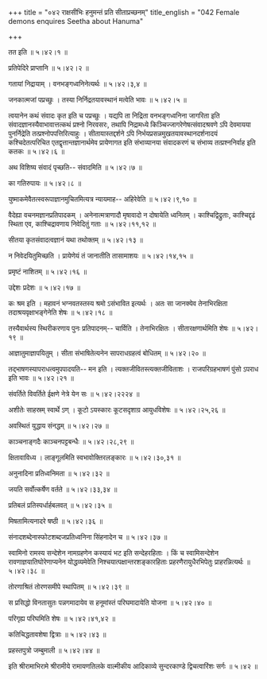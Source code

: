 +++
title = "०४२ राक्षसीभिः हनुमन्तं प्रति सीताप्रच्छनम्"
title_english = "042 Female demons enquires Seetha about Hanuma"

+++


तत इति  ॥  ५।४२।१  ॥   

  

प्रतिपेदिरे प्राप्तानि  ॥  ५।४२।२  ॥   

  

गतायां निद्रायाम् । वनभङ्गध्वनिनेत्यर्थः  ॥  ५।४२।३,४  ॥   

  

जनकात्मजां पप्रच्छुः । तस्या निर्निद्रतयावस्थानं मत्वेति भावः  ॥  ५।४२।५
 ॥   

  

त्वयानेन कथं संवादः कृत इति च पप्रच्छुः । यद्यपि ता निद्रिता
वनभङ्गध्वनिना जागरिता इति संवादज्ञानस्यैवाभावात्तत्कथं प्रश्नो निरवसरः,
तथापि निद्रामध्ये किञ्चिज्जागरेणेषत्संवादश्रवणे ऽपि देवमायया
पुनर्निद्रेति तत्प्रश्नोपपत्तिरित्याहुः । सीतायास्तद्दर्शने ऽपि
निर्भयप्रसन्नमुखतयावस्थानदर्शनादयं कश्चिदेतत्परिचित
एतद्वृत्तान्तज्ञानार्थमेव प्रायेणागत इति संभाव्यानया संवादकरणं च संभाव्य
तत्प्रश्ननिर्वाह इति कतकः  ॥  ५।४२।६  ॥   

  

अथ विशिष्य संवादं पृच्छति-- संवादमिति  ॥  ५।४२।७  ॥   

  

का गतिरुपायः  ॥  ५।४२।८  ॥   

  

युष्माकमेवैतत्स्वरूपाज्ञानमुचितमित्यत्र न्यायमाह-- अहिरेवेति  ॥ 
५।४२।९,१० ॥   

  

वैदेह्या वचनमज्ञानप्रतिपादकम् । अनेनात्मत्राणादौ मृषावादो न दोषायेति
ध्वनितम् । काश्चिद्विद्रुताः, काश्चिद्दृढं स्थिता एव, काश्चिद्रावणाय
निवेदितुं गताः  ॥  ५।४२।११,१२  ॥   

  

सीतया कृतसंवादत्वज्ञानं यथा तथोक्तम्  ॥  ५।४२।१३  ॥   

  

न निवेदयितुमिच्छति । प्रायेणेयं तं जानातीति तासामाशयः  ॥  ५।४२।१४,१५ ॥   

  

प्रमृष्टं नाशितम्  ॥  ५।४२।१६  ॥   

  

उद्देशः प्रदेशः  ॥  ५।४२।१७  ॥   

  

कः श्रम इति । महावनं भग्नवतस्तस्य श्रमो ऽसंभावित इत्यर्थः । अतः सा
जानक्येव तेनाभिरक्षिता तदाश्रयवृक्षाभङ्गेनेति शेषः  ॥  ५।४२।१८  ॥   

  

तस्यैवार्थस्य स्थिरीकरणाय पुनः प्रतिपादनम्-- चार्विति । तेनाभिरक्षितः ।
सीतारक्षणार्थमिति शेषः  ॥  ५।४२।१९  ॥   

  

आज्ञातुमाज्ञापयितुम् । सीता संभाषितेत्यनेन सापराधग्रहत्वं बोधितम्  ॥ 
५।४२।२०  ॥   

  

तद्भाषणस्यापराधत्वमुपपादयति-- मन इति । त्यक्तजीवितस्त्यक्तजीविताशः ।
राजपरिग्रहभाषणं पुंसो ऽपराध इति भावः  ॥  ५।४२।२१  ॥   

  

संवर्तिते विवर्तिते ईक्षणे नेत्रे येन सः  ॥  ५।४२।२२२४  ॥   

  

अशीतेः साहस्रम् स्वार्थे ऽण् । कूटो ऽयस्कारः कूटसदृशाग्र आयुधविशेषः  ॥ 
५।४२।२५,२६  ॥   

  

अवस्थितं युद्धाय संनद्धम्  ॥  ५।४२।२७  ॥   

  

काञ्चनाङ्गदैः काञ्चनपट्टबन्धैः  ॥  ५।४२।२८,२९  ॥   

  

क्षितावाविध्य । लाङ्गूलमिति स्वभावोक्तिरलङ्कारः  ॥  ५।४२।३०,३१  ॥   

  

अनुनादिना प्रतिध्वनिमता  ॥  ५।४२।३२  ॥   

  

जयति सर्वोत्कर्षेण वर्तते  ॥  ५।४२।३३,३४  ॥   

  

प्रतिबलं प्रतिस्पर्धार्हबलवत्  ॥  ५।४२।३५  ॥   

  

मिषतामित्यनादरे षष्ठी  ॥  ५।४२।३६  ॥   

  

संनादशब्देनास्फोटशब्दजप्रतिध्वनिना सिंहनादेन च  ॥  ५।४२।३७  ॥   

  

स्वामिनो रामस्य सन्देशेन नामग्रहणेन कस्यायं भट इति सन्देहरहिताः । किं च
स्वामिसन्देशेन रावणाज्ञयातिघोरेणाप्यनेन योद्धव्यमेवेति
निश्चयात्पक्षान्तरशङ्कारहिताः प्रहरणैरायुधैरभिपेतुः प्राहरन्नित्यर्थः  ॥ 
५।४२।३८  ॥   

  

तोरणाश्रितं तोरणसमीपे स्थापितम्  ॥  ५।४२।३९  ॥   

  

स प्रसिद्धो विनतासुतः पन्नगमादायेव स हनूमांस्तं परिघमादायेति योजना  ॥ 
५।४२।४०  ॥   

  

परिगृह्य परिघमिति शेषः  ॥  ५।४२।४१,४२  ॥   

  

कतिचिद्धतावशेषा द्वित्राः  ॥  ५।४२।४३  ॥   

  

प्रहस्तपुत्रो जम्बुमाली  ॥  ५।४२।४४  ॥   

  

इति श्रीरामाभिरामे श्रीरामीये रामायणतिलके वाल्मीकीय आदिकाव्ये
सुन्दरकाण्डे द्विचत्वारिंशः सर्गः  ॥  ५।४२  ॥   

  


